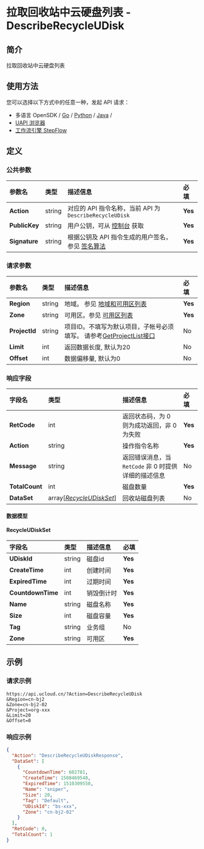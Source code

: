 # 拉取回收站中云硬盘列表 - DescribeRecycleUDisk

## 简介

拉取回收站中云硬盘列表






## 使用方法

您可以选择以下方式中的任意一种，发起 API 请求：
- 多语言 OpenSDK / [Go](https://github.com/ucloud/ucloud-sdk-go) / [Python](https://github.com/ucloud/ucloud-sdk-python3) / [Java](https://github.com/ucloud/ucloud-sdk-java) /
- [UAPI 浏览器](https://console.ucloud.cn/uapi/detail?id=DescribeRecycleUDisk)
- [工作流引擎 StepFlow](https://console.ucloud.cn/stepflow/manage/)


## 定义

### 公共参数

| 参数名 | 类型 | 描述信息 | 必填 |
|:---|:---|:---|:---|
| **Action**     | string  | 对应的 API 指令名称，当前 API 为 `DescribeRecycleUDisk`                        | **Yes** |
| **PublicKey**  | string  | 用户公钥，可从 [控制台](https://console.ucloud.cn/uapi/apikey) 获取                                             | **Yes** |
| **Signature**  | string  | 根据公钥及 API 指令生成的用户签名，参见 [签名算法](api/summary/signature.md)  | **Yes** |

### 请求参数

| 参数名 | 类型 | 描述信息 | 必填 |
|:---|:---|:---|:---|
| **Region** | string | 地域。 参见 [地域和可用区列表](api/summary/regionlist) |**Yes**|
| **Zone** | string | 可用区。参见 [可用区列表](api/summary/regionlist) |**Yes**|
| **ProjectId** | string | 项目ID。不填写为默认项目，子帐号必须填写。 请参考[GetProjectList接口](api/summary/get_project_list) |No|
| **Limit** | int | 返回数据长度, 默认为20 |No|
| **Offset** | int | 数据偏移量, 默认为0 |No|

### 响应字段

| 字段名 | 类型 | 描述信息 | 必填 |
|:---|:---|:---|:---|
| **RetCode** | int | 返回状态码，为 0 则为成功返回，非 0 为失败 |**Yes**|
| **Action** | string | 操作指令名称 |**Yes**|
| **Message** | string | 返回错误消息，当 `RetCode` 非 0 时提供详细的描述信息 |No|
| **TotalCount** | int | 磁盘数量 |**Yes**|
| **DataSet** | array[[*RecycleUDiskSet*](#RecycleUDiskSet)] | 回收站磁盘列表 |No|

#### 数据模型


#### RecycleUDiskSet

| 字段名 | 类型 | 描述信息 | 必填 |
|:---|:---|:---|:---|
| **UDiskId** | string | 磁盘id |**Yes**|
| **CreateTime** | int | 创建时间 |**Yes**|
| **ExpiredTime** | int | 过期时间 |**Yes**|
| **CountdownTime** | int | 销毁倒计时 |**Yes**|
| **Name** | string | 磁盘名称 |**Yes**|
| **Size** | int | 磁盘容量 |**Yes**|
| **Tag** | string | 业务组 |No|
| **Zone** | string | 可用区 |**Yes**|

## 示例

### 请求示例
    
```
https://api.ucloud.cn/?Action=DescribeRecycleUDisk
&Region=cn-bj2
&Zone=cn-bj2-02
&Project=org-xxx
&Limit=20
&Offset=0
```

### 响应示例
    
```json
{
  "Action": "DescribeRecycleUDiskResponse",
  "DataSet": [
    {
      "CountdownTime": 602781,
      "CreateTime": 1508469548,
      "ExpiredTime": 1510309558,
      "Name": "sniper",
      "Size": 20,
      "Tag": "Default",
      "UDiskId": "bs-xxx",
      "Zone": "cn-bj2-02"
    }
  ],
  "RetCode": 0,
  "TotalCount": 1
}
```





